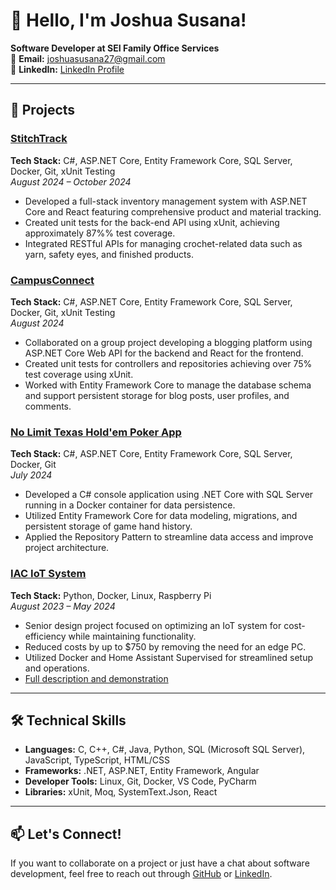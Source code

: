 # 👋 Hello, I'm Joshua Susana!

**Software Developer at SEI Family Office Services**  
📧 **Email:** [joshuasusana27@gmail.com](mailto:joshuasusana27@gmail.com)  
💼 **LinkedIn:** [LinkedIn Profile](https://www.linkedin.com/in/joshua-susana-aa62131bb/)  

---

## 🚀 Projects

### **[StitchTrack](https://github.com/jsusana27/StitchTrack)**  
**Tech Stack:** C#, ASP.NET Core, Entity Framework Core, SQL Server, Docker, Git, xUnit Testing  
_August 2024 – October 2024_  
- Developed a full-stack inventory management system with ASP.NET Core and React featuring comprehensive product and material tracking.
- Created unit tests for the back-end API using xUnit, achieving approximately 87%% test coverage.
- Integrated RESTful APIs for managing crochet-related data such as yarn, safety eyes, and finished products.

### **[CampusConnect](https://github.com/240708-NET/CampusConnect)**  
**Tech Stack:** C#, ASP.NET Core, Entity Framework Core, SQL Server, Docker, Git, xUnit Testing  
_August 2024_  
- Collaborated on a group project developing a blogging platform using ASP.NET Core Web API for the backend and React for the frontend.
- Created unit tests for controllers and repositories achieving over 75% test coverage using xUnit.
- Worked with Entity Framework Core to manage the database schema and support persistent storage for blog posts, user profiles, and comments.

### **[No Limit Texas Hold'em Poker App](https://github.com/jsusana27/NoLimitTexasHoldem)**  
**Tech Stack:** C#, ASP.NET Core, Entity Framework Core, SQL Server, Docker, Git  
_July 2024_  
- Developed a C# console application using .NET Core with SQL Server running in a Docker container for data persistence.
- Utilized Entity Framework Core for data modeling, migrations, and persistent storage of game hand history.
- Applied the Repository Pattern to streamline data access and improve project architecture.

### **[IAC IoT System](https://github.com/gtemplin/IAC-Convenient-Data-Collection)**  
**Tech Stack:** Python, Docker, Linux, Raspberry Pi  
_August 2023 – May 2024_  
- Senior design project focused on optimizing an IoT system for cost-efficiency while maintaining functionality.
- Reduced costs by up to $750 by removing the need for an edge PC.
- Utilized Docker and Home Assistant Supervised for streamlined setup and operations.
- [Full description and demonstration](https://www.youtube.com/watch?v=d4NW4GfFreo)

---

## 🛠️ Technical Skills

- **Languages:** C, C++, C#, Java, Python, SQL (Microsoft SQL Server), JavaScript, TypeScript, HTML/CSS  
- **Frameworks:** .NET, ASP.NET, Entity Framework, Angular
- **Developer Tools:** Linux, Git, Docker, VS Code, PyCharm  
- **Libraries:** xUnit, Moq, SystemText.Json, React

---

## 📫 Let's Connect!

If you want to collaborate on a project or just have a chat about software development, feel free to reach out through [GitHub](https://github.com/jsusana27) or [LinkedIn](https://www.linkedin.com/in/joshua-susana-aa62131bb/).
